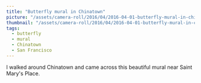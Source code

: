 ```yaml
---
title: "Butterfly mural in Chinatown"
picture: "/assets/camera-roll/2016/04/2016-04-01-butterfly-mural-in-chinatown/20160401_014105650_iOS.jpg"
thumbnail: "/assets/camera-roll/2016/04/2016-04-01-butterfly-mural-in-chinatown/20160401_014105650_iOS-thumbnail.jpg"
tags:
  - butterfly
  - mural
  - Chinatown
  - San Francisco
---
```

I walked around Chinatown and came across this beautiful mural near Saint Mary's Place.